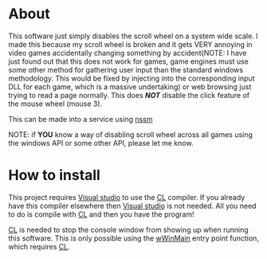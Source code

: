 # About 

This software just simply disables the scroll wheel on a system wide scale. I made this because my scroll wheel is broken and it gets VERY annoying in video games accidentally changing something by accident(NOTE: I have just found out that this does not work for games, game engines must use some other method for gathering user input than the standard windows methodology. This would be fixed by injecting into the corresponding input DLL for each game, which is a massive undertaking) or web browsing just trying to read a page normally. This does ***NOT*** disable the click feature of the mouse wheel (mouse 3). 

This can be made into a service using [nssm](https://nssm.cc/)


NOTE: if **YOU** know a way of disabling scroll wheel across all games using the windows API or some other API, please let me know. 

# How to install

This project requires [Visual studio](https://visualstudio.microsoft.com/) to use the [CL](https://learn.microsoft.com/en-us/cpp/build/reference/compiler-options?view=msvc-170) compiler. If you already have this compiler elsewhere then [Visual studio](https://visualstudio.microsoft.com/) is not needed. All you need to do is compile with [CL](https://learn.microsoft.com/en-us/cpp/build/reference/compiler-options?view=msvc-170) and then you have the program!


[CL](https://learn.microsoft.com/en-us/cpp/build/reference/compiler-options?view=msvc-170) is needed to stop the console window from showing up when running this software. This is only possible using the [wWinMain](https://learn.microsoft.com/en-us/windows/win32/learnwin32/winmain--the-application-entry-point) entry point function, which requires [CL](https://learn.microsoft.com/en-us/cpp/build/reference/compiler-options?view=msvc-170). 

